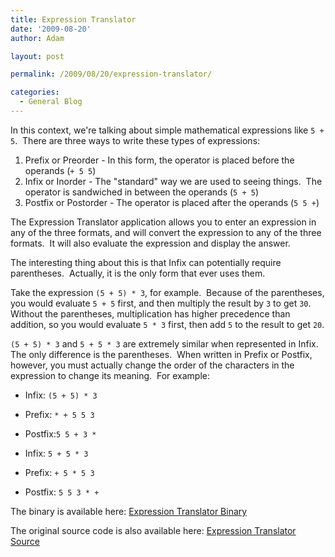 ```yaml
---
title: Expression Translator
date: '2009-08-20'
author: Adam

layout: post

permalink: /2009/08/20/expression-translator/

categories:
  - General Blog
---
```

In this context, we're talking about simple mathematical expressions like
`5 + 5`.  There are three ways to write these types of expressions:

1. Prefix or Preorder - In this form, the operator is placed before the
    operands (`+ 5 5`)
2. Infix or Inorder - The "standard" way we are used to seeing things.  The
    operator is sandwiched in between the operands (`5 + 5`)
3. Postfix or Postorder - The operator is placed after the operands (`5 5 +`)

The Expression Translator application allows you to enter an expression in any
of the three formats, and will convert the expression to any of the three
formats.  It will also evaluate the expression and display the answer.

The interesting thing about this is that Infix can potentially require
parentheses.  Actually, it is the only form that ever uses them.

Take the expression `(5 + 5) * 3`, for example.  Because of the parentheses, you
would evaluate `5 + 5` first, and then multiply the result by `3` to get `30`.
Without the parentheses, multiplication has higher precedence than addition, so
you would evaluate `5 * 3` first, then add `5` to the result to get `20`.

`(5 + 5) * 3` and `5 + 5 * 3` are extremely similar when represented in Infix.
The only difference is the parentheses.  When written in Prefix or Postfix,
however, you must actually change the order of the characters in the expression
to change its meaning.  For example:

* Infix: `(5 + 5) * 3`
* Prefix: `* + 5 5 3`
* Postfix:`5 5 + 3 *`

* Infix: `5 + 5 * 3`
* Prefix: `+ 5 * 5 3`
* Postfix: `5 5 3 * +`

<!-- TODO: Figure out the right way to implement these download links. -->
The binary is available here: [Expression Translator
Binary](http://45.55.182.154/wp-content/uploads/2009/08/ExpressionTranslator.zip)

The original source code is also available here: [Expression Translator
Source](http://45.55.182.154/wp-content/uploads/2009/09/ExpressionTranslator_src.zip)
